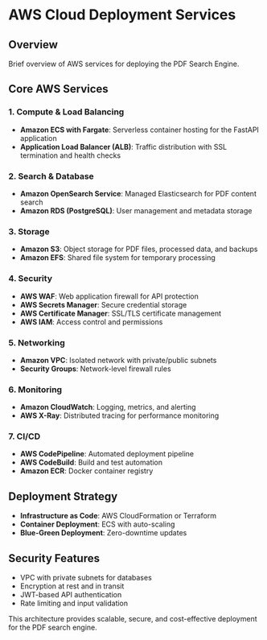 # AWS Cloud Deployment Services

## Overview
Brief overview of AWS services for deploying the PDF Search Engine.

## Core AWS Services

### 1. Compute & Load Balancing
- **Amazon ECS with Fargate**: Serverless container hosting for the FastAPI application
- **Application Load Balancer (ALB)**: Traffic distribution with SSL termination and health checks

### 2. Search & Database
- **Amazon OpenSearch Service**: Managed Elasticsearch for PDF content search
- **Amazon RDS (PostgreSQL)**: User management and metadata storage

### 3. Storage
- **Amazon S3**: Object storage for PDF files, processed data, and backups
- **Amazon EFS**: Shared file system for temporary processing

### 4. Security
- **AWS WAF**: Web application firewall for API protection
- **AWS Secrets Manager**: Secure credential storage
- **AWS Certificate Manager**: SSL/TLS certificate management
- **AWS IAM**: Access control and permissions

### 5. Networking
- **Amazon VPC**: Isolated network with private/public subnets
- **Security Groups**: Network-level firewall rules

### 6. Monitoring
- **Amazon CloudWatch**: Logging, metrics, and alerting
- **AWS X-Ray**: Distributed tracing for performance monitoring

### 7. CI/CD
- **AWS CodePipeline**: Automated deployment pipeline
- **AWS CodeBuild**: Build and test automation
- **Amazon ECR**: Docker container registry

## Deployment Strategy
- **Infrastructure as Code**: AWS CloudFormation or Terraform
- **Container Deployment**: ECS with auto-scaling
- **Blue-Green Deployment**: Zero-downtime updates

## Security Features
- VPC with private subnets for databases
- Encryption at rest and in transit
- JWT-based API authentication
- Rate limiting and input validation

This architecture provides scalable, secure, and cost-effective deployment for the PDF search engine.
